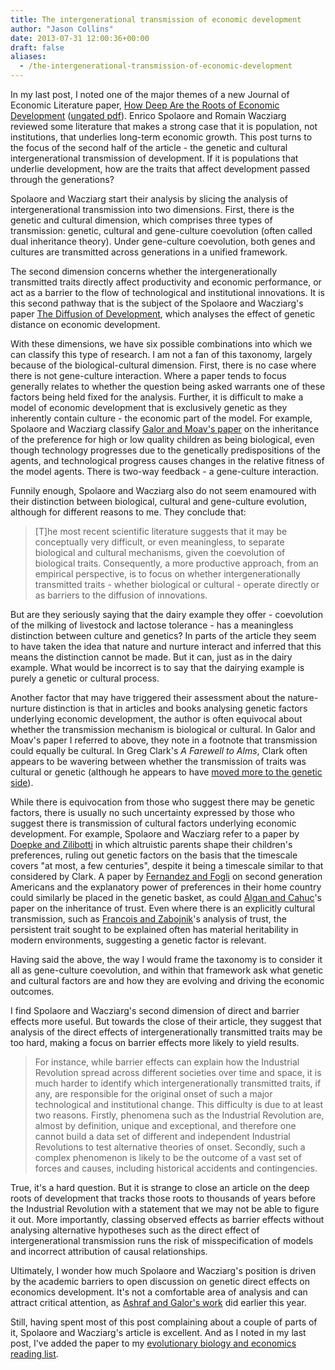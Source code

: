 ```yaml
---
title: The intergenerational transmission of economic development
author: "Jason Collins"
date: 2013-07-31 12:00:36+00:00
draft: false
aliases:
  - /the-intergenerational-transmission-of-economic-development
---
```


In my last post, I noted one of the major themes of a new Journal of Economic Literature paper, [How Deep Are the Roots of Economic Development](https://doi.org/10.1257/jel.51.2.325) ([ungated pdf](http://sites.tufts.edu/enricospolaore/files/2012/08/RootsF.pdf)). Enrico Spolaore and Romain Wacziarg reviewed some literature that makes a strong case that it is population, not institutions, that underlies long-term economic growth. This post turns to the focus of the second half of the article - the genetic and cultural intergenerational transmission of development. If it is populations that underlie development, how are the traits that affect development passed through the generations?

Spolaore and Wacziarg start their analysis by slicing the analysis of intergenerational transmission into two dimensions. First, there is the genetic and cultural dimension, which comprises three types of transmission: genetic, cultural and gene-culture coevolution (often called dual inheritance theory). Under gene-culture coevolution, both genes and cultures are transmitted across generations in a unified framework.

The second dimension concerns whether the intergenerationally transmitted traits directly affect productivity and economic performance, or act as a barrier to the flow of technological and institutional innovations. It is this second pathway that is the subject of the Spolaore and Wacziarg's paper [The Diffusion of Development](https://www.jasoncollins.blog/genetic-distance-and-economic-development/), which analyses the effect of genetic distance on economic development.

With these dimensions, we have six possible combinations into which we can classify this type of research. I am not a fan of this taxonomy, largely because of the biological-cultural dimension. First, there is no case where there is not gene-culture interaction. Where a paper tends to focus generally relates to whether the question being asked warrants one of these factors being held fixed for the analysis. Further, it is difficult to make a model of economic development that is exclusively genetic as they inherently contain culture - the economic part of the model. For example, Spolaore and Wacziarg classify [Galor and Moav's paper](https://www.jasoncollins.blog/economic-growth-and-evolution-parental-preference-for-quality-and-quantity-of-offspring/) on the inheritance of the preference for high or low quality children as being biological, even though technology progresses due to the genetically predispositions of the agents, and technological progress causes changes in the relative fitness of the model agents. There is two-way feedback - a gene-culture interaction.

Funnily enough, Spolaore and Wacziarg also do not seem enamoured with their distinction between biological, cultural and gene-culture evolution, although for different reasons to me. They conclude that:


<blockquote>[T]he most recent scientific literature suggests that it may be conceptually very difficult, or even meaningless, to separate biological and cultural mechanisms, given the coevolution of biological traits. Consequently, a more productive approach, from an empirical perspective, is to focus on whether intergenerationally transmitted traits - whether biological or cultural - operate directly or as barriers to the diffusion of innovations.</blockquote>


But are they seriously saying that the dairy example they offer - coevolution of the milking of livestock and lactose tolerance - has a meaningless distinction between culture and genetics? In parts of the article they seem to have taken the idea that nature and nurture interact and inferred that this means the distinction cannot be made. But it can, just as in the dairy example. What would be incorrect is to say that the dairying example is purely a genetic or cultural process.

Another factor that may have triggered their assessment about the nature-nurture distinction is that in articles and books analysing genetic factors underlying economic development, the author is often equivocal about whether the transmission mechanism is biological or cultural. In Galor and Moav's paper I referred to above, they note in a footnote that transmission could equally be cultural. In Greg Clark's *A Farewell to Alms*, Clark often appears to be wavering between whether the transmission of traits was cultural or genetic (although he appears to have [moved more to the genetic side](https://www.jasoncollins.blog/clark-on-the-remnants-of-rural-idiocy/)).

While there is equivocation from those who suggest there may be genetic factors, there is usually no such uncertainty expressed by those who suggest there is transmission of cultural factors underlying economic development. For example, Spolaore and Wacziarg refer to a paper by [Doepke and Zilibotti](https://doi.org/10.1162/qjec.2008.123.2.747) in which altruistic parents shape their children's preferences, ruling out genetic factors on the basis that the timescale covers "at most, a few centuries", despite it being a timescale similar to that considered by Clark. A paper by [Fernandez and Fogli](https://doi.org/10.1257/mac.1.1.146) on second generation Americans and the explanatory power of preferences in their home country could similarly be placed in the genetic basket, as could [Algan and Cahuc](https://doi.org/10.1257/aer.100.5.2060)'s paper on the inheritance of trust. Even where there is an explicitly cultural transmission, such as [Francois and Zabojnik](https://doi.org/10.1162/1542476053295304)'s analysis of trust, the persistent trait sought to be explained often has material heritability in modern environments, suggesting a genetic factor is relevant.

Having said the above, the way I would frame the taxonomy is to consider it all as gene-culture coevolution, and within that framework ask what genetic and cultural factors are and how they are evolving and driving the economic outcomes.

I find Spolaore and Wacziarg's second dimension of direct and barrier effects more useful. But towards the close of their article, they suggest that analysis of the direct effects of intergenerationally transmitted traits may be too hard, making a focus on barrier effects more likely to yield results.

>For instance, while barrier effects can explain how the Industrial Revolution spread across different societies over time and space, it is much harder to identify which intergenerationally transmitted traits, if any, are responsible for the original onset of such a major technological and institutional change. This difficulty is due to at least two reasons. Firstly, phenomena such as the Industrial Revolution are, almost by definition, unique and exceptional, and therefore one cannot build a data set of different and independent Industrial Revolutions to test alternative theories of onset. Secondly, such a complex phenomenon is likely to be the outcome of a vast set of forces and causes, including historical accidents and contingencies.

True, it's a hard question. But it is strange to close an article on the deep roots of development that tracks those roots to thousands of years before the Industrial Revolution with a statement that we may not be able to figure it out. More importantly, classing observed effects as barrier effects without analysing alternative hypotheses such as the direct effect of intergenerational transmission runs the risk of misspecification of models and incorrect attribution of causal relationships.

Ultimately, I wonder how much Spolaore and Wacziarg's position is driven by the academic barriers to open discussion on genetic direct effects on economics development. It's not a comfortable area of analysis and can attract critical attention, as [Ashraf and Galor's work](https://www.jasoncollins.blog/the-out-of-africa-hypothesis-human-genetic-diversity-and-comparative-economic-development/) did earlier this year.

Still, having spent most of this post complaining about a couple of parts of it, Spolaore and Wacziarg's article is excellent. And as I noted in my last post, I've added the paper to my [evolutionary biology and economics reading list](https://www.jasoncollins.blog/economics-and-evolutionary-biology-reading-list/).
